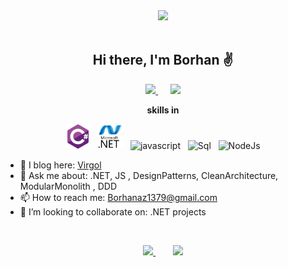 <!--
**Borhan-az/Borhan-az** is a ✨ _special_ ✨ repository because its `README.md` (this file) appears on your GitHub profile.
Here are some ideas to get you started:
- 🔭 I’m currently working on ...
- 🌱 I’m currently learning ...
- 👯 I’m looking to collaborate on ...
- 🤔 I’m looking for help with ...
- 💬 Ask me about ...
- 📫 How to reach me: ...
- 😄 Pronouns: ...
- ⚡ Fun fact: ...
-->
<div align="center">
  <img width=57% src="https://i.imgur.com/8MupZHY.gif" />
</div>
  
<br> 
<h2 align="center">Hi there, I'm Borhan ✌</h2>

<p align="center">
 <a href="https://www.linkedin.com/in/borhan-azhdari-01b11a180/" target="_blank">
  <img src="https://img.icons8.com/nolan/64/linkedin.png" />
 </a>
 &nbsp;&nbsp; &nbsp;
 <a href="https://gitlab.com/borhanAzhdari" target="_blank">
  <img src="https://img.icons8.com/nolan/64/gitlab.png" />
 </a>
</p>
<p align="center"> 
 <strong>
   skills in
  </strong>
</p>

<p align="center"> 
  <img src="https://raw.githubusercontent.com/devicons/devicon/master/icons/csharp/csharp-original.svg" alt="csharp" width="40" height="40" />
 &nbsp; 
 <img src="https://raw.githubusercontent.com/devicons/devicon/master/icons/dot-net/dot-net-original-wordmark.svg" alt="dotnet" width="40" height="40" />
 &nbsp; 
 <img src="https://upload.wikimedia.org/wikipedia/commons/e/ee/.NET_Core_Logo.svg" alt="javascript" width="45" height="45" />
 &nbsp; 
 <img src="https://e7.pngegg.com/pngimages/170/924/png-clipart-microsoft-sql-server-microsoft-azure-sql-database-microsoft-text-logo.png" alt="Sql" width="45" height="45" />
 &nbsp; 
 <img src="https://upload.wikimedia.org/wikipedia/commons/d/d9/Node.js_logo.svg" alt="NodeJs" width="55" height="55" />
</p>

- 📃 I blog here: <a href="https://virgool.io/@borhanaz1379">Virgol</a>
- 💬 Ask me about: .NET, JS , DesignPatterns, CleanArchitecture, ModularMonolith , DDD 
 - 📫 How to reach me: Borhanaz1379@gmail.com
- 👯 I’m looking to collaborate on: .NET projects

</br>

<p align="Center">
 <a href="#" alt="Borhan's github stats">
  <img src="https://github-readme-stats.vercel.app/api?username=Borhan-az&theme=tokyonight&show_icons=true" />
 </a>
 &nbsp;&nbsp;&nbsp;&nbsp;&nbsp;&nbsp;
 <a href="#" alt="Borhan's github stats">
  <img src="https://github-readme-stats.vercel.app/api/top-langs/?username=borhan-az&exclude_repo=Sample_CQRS,NodeAPI,AspNetCoreDDD&theme=tokyonight&hide=html,TypeScript,Powershell&langs_count=3" />
 </a>
</p>
